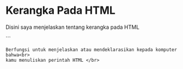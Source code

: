 # Kerangka Pada HTML
<p>Disini saya menjelaskan tentang kerangka pada HTML </p>
```
<!DOCTYPE html>

```
Berfungsi untuk menjelaskan atau mendeklarasikan kepada komputer bahwa<br>
kamu menuliskan perintah HTML </br>
